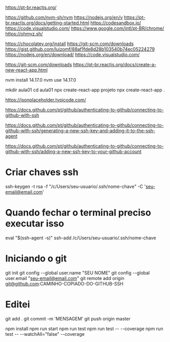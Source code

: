 https://pt-br.reactjs.org/

https://github.com/nvm-sh/nvm
https://nodejs.org/en/v
https://pt-br.reactjs.org/docs/getting-started.html
https://codesandbox.io/
https://code.visualstudio.com/
https://www.google.com/intl/pt-BR/chrome/
https://ohmyz.sh/

https://chocolatey.org/install
https://git-scm.com/downloads
https://gist.github.com/luizomf/88af1fde8d28b103540b74ec05224279
https://nodejs.org/en/download/
https://code.visualstudio.com/

https://git-scm.com/downloads
https://pt-br.reactjs.org/docs/create-a-new-react-app.html

nvm install 14.17.0
nvm use 14.17.0

mkdir aula01
cd aula01
npx create-react-app projeto
npx create-react-app .


https://jsonplaceholder.typicode.com/

https://docs.github.com/pt/github/authenticating-to-github/connecting-to-github-with-ssh

https://docs.github.com/pt/github/authenticating-to-github/connecting-to-github-with-ssh/generating-a-new-ssh-key-and-adding-it-to-the-ssh-agent

https://docs.github.com/pt/github/authenticating-to-github/connecting-to-github-with-ssh/adding-a-new-ssh-key-to-your-github-account

# Criar chaves ssh
ssh-keygen -t rsa -f "/c/Users/seu-usuario/.ssh/nome-chave" -C 'seu-email@email.com'

# Quando fechar o terminal preciso executar isso
eval "$(ssh-agent -s)"
ssh-add /c/Users/seu-usuario/.ssh/nome-chave

# Iniciando o git
git init
git config --global user.name "SEU NOME"
git config --global user.email "seu-email@email.com"
git remote add origin git@github.com:CAMINHO-COPIADO-DO-GITHUB-SSH

# Editei
git add .
git commit -m 'MENSAGEM'
git push origin master


npm install
npm run start
npm run test
npm run test -- --coverage
npm run test -- --watchAll="false" --coverage
